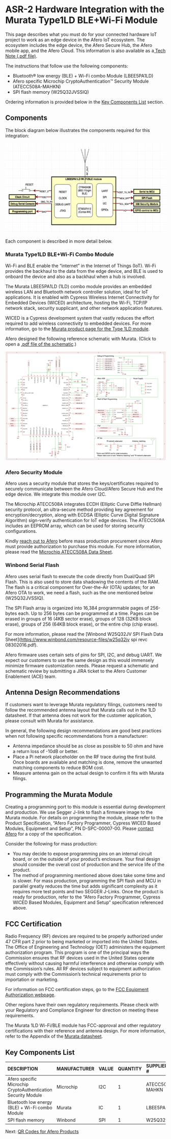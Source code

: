 # ASR-2 Hardware Integration with the Murata Type1LD BLE+Wi-Fi Module

This page describes what you must do for your connected hardware IoT project to work as an edge device in the Afero IoT ecosystem. The ecosystem includes the edge device, the Afero Secure Hub, the Afero mobile app, and the Afero Cloud. This information is also available as a[ Tech Note (.pdf file)](/files/TechNote-Integrate-MurataWiFiBLE-Afero.pdf).

The instructions that follow use the following components:

- Bluetooth® low energy (BLE) + Wi-Fi combo Module (LBEE5PA1LD)
- Afero specific Microchip CryptoAuthentication™ Security Module (ATECC508A-MAHKN)
- SPI flash memory (W25Q32JVSSIQ)

Ordering information is provided below in the [Key Components List](../ASR2HWInt#key-comps) section.

## Components

The block diagram below illustrates the components required for this integration:

![img](img/Murata-Components-BlockDiag.jpg)

Each component is described in more detail below.

### Murata Type1LD BLE+Wi-Fi Combo Module

Wi-Fi and BLE enable the “internet” in the Internet of Things (IoT). Wi-Fi provides the backhaul to the data from the edge device, and BLE is used to onboard the device and also as a backhaul when a hub is involved.

The Murata LBEE5PA1LD (1LD) combo module provides an embedded wireless LAN and Bluetooth network controller solution, ideal for IoT applications. It is enabled with Cypress Wireless Internet Connectivity for Embedded Devices (WICED) architecture, hosting the Wi-Fi, TCP/IP network stack, security supplicant, and other network application features.

WICED is a Cypress development system that vastly reduces the effort required to add wireless connectivity to embedded devices. For more information, go to the [Murata product page for the Type 1LD module](https://wireless.murata.com/products/rf-modules-1/wi-fi-bluetooth/type1ld.html).

Afero designed the following reference schematic with Murata. (Click to open a [.pdf file of the schematic](/files/1LD_Afero_20181023.pdf).)

![img](img/1LD_Afero_20181023.png)

### Afero Security Module

Afero uses a security module that stores the keys/certificates required to securely communicate between the Afero Cloud/Afero Secure Hub and the edge device. We integrate this module over I2C.

The Microchip ATECC508A integrates ECDH (Elliptic Curve Diffie Hellman) security protocol, an ultra-secure method providing key agreement for encryption/decryption, along with ECDSA (Elliptic Curve Digital Signature Algorithm) sign-verify authentication for IoT edge devices. The ATECC508A includes an EEPROM array, which can be used for storing security configurations.

Kindly [reach out to Afero](https://www.afero.io/html/home/contact-afero.html) before mass production procurement since Afero must provide authorization to purchase this module. For more information, please read the [Microchip ATECC508A Data Sheet](http://ww1.microchip.com/downloads/en/DeviceDoc/20005928A.pdf).

### Winbond Serial Flash

Afero uses serial flash to execute the code directly from Dual/Quad SPI Flash. This is also used to store data shadowing the contents of the RAM. The flash is a critical component for Over-the-Air (OTA) updates; for an Afero OTA to work, we need a flash, such as the one mentioned below (W25Q32JVSSIQ).

The SPI Flash array is organized into 16,384 programmable pages of 256-bytes each. Up to 256 bytes can be programmed at a time. Pages can be erased in groups of 16 (4KB sector erase), groups of 128 (32KB block erase), groups of 256 (64KB block erase), or the entire chip (chip erase).

For more information, please read the [Winbond W25Q32JV SPI Flash Data Sheet](https://www.winbond.com/resource-files/w25q32jv spi revc 08302016.pdf).

Afero firmware uses certain sets of pins for SPI, I2C, and debug UART. We expect our customers to use the same design as this would immensely minimize firmware customization needs. Please request a schematic and schematic review by submitting a JIRA ticket to the Afero Customer Enablement (ACE) team.



## Antenna Design Recommendations

If customers want to leverage Murata regulatory filings, customers need to follow the recommended antenna layout that Murata calls out in the 1LD datasheet. If that antenna does not work for the customer application, please consult with Murata for assistance.

In general, the following design recommendations are good best practices when not following specific recommendations from a manufacturer:

- Antenna impedance should be as close as possible to 50 ohm and have a return loss of -10dB or better.
- Place a Pi network placeholder on the RF trace during the first build. Once boards are available and matching is done, remove the unwanted matching components to reduce BOM cost.
- Measure antenna gain on the actual design to confirm it fits with Murata filings.

## Programming the Murata Module

Creating a programming port to this module is essential during development and production. We use Segger J-link to flash a firmware image to the Murata module. For details on programming the module, please refer to the Product Specification, “Afero Factory Programmer, Cypress WICED Based Modules, Equipment and Setup”, PN D-SPC-00007-00. Please [contact Afero](https://www.afero.io/html/home/contact-afero.html) for a copy of the specification.

Consider the following for mass production:

- You may decide to expose programming pins on an internal circuit board, or on the outside of your product’s enclosure. Your final design should consider the overall cost of production and the service life of the product.
- The method of programming mentioned above does take some time and is slower. For mass production, programming the SPI flash and MCU in parallel greatly reduces the time but adds significant complexity as it requires more test points and two SEGGER J-Links. Once the product is ready for production, refer to the “Afero Factory Programmer, Cypress WICED Based Modules, Equipment and Setup” specification referenced above.

## FCC Certification

Radio Frequency (RF) devices are required to be properly authorized under 47 CFR part 2 prior to being marketed or imported into the United States. The Office of Engineering and Technology (OET) administers the equipment authorization program. This program is one of the principal ways the Commission ensures that RF devices used in the United States operate effectively without causing harmful interference and otherwise comply with the Commission’s rules. All RF devices subject to equipment authorization must comply with the Commission’s technical requirements prior to importation or marketing.

For information on FCC certification steps, go to the [FCC Equipment Authorization webpage](https://www.fcc.gov/engineering-technology/laboratory-division/general/equipment-authorization).

Other regions have their own regulatory requirements. Please check with your Regulatory and Compliance Engineer for direction on meeting these requirements.

The Murata 1LD Wi-Fi/BLE module has FCC-approval and other regulatory certifications with their reference and antenna design. For more information, refer to the Appendix of the [Murata datasheet](https://wireless.murata.com/datasheet?/RFM/data/type1ld.pdf).

## Key Components List

| DESCRIPTION                                                  | MANUFACTURER | VALUE | QUANTITY | SUPPLIER PART # | SUPPLIER INFO                                                |
| :----------------------------------------------------------- | :----------- | :---- | :------- | :-------------- | :----------------------------------------------------------- |
| Afero specific Microchip CryptoAuthentication Security Module | Microchip    | I2C   | 1        | ATECC508A-MAHKN | [Afero](https://www.afero.io/html/home/contact-afero.html)   |
| Bluetooth low energy (BLE) + Wi-Fi combo Module              | Murata       | IC    | 1        | LBEE5PA1LD      | [Digi-Key](https://www.digikey.com/catalog/en/partgroup/lbee5pa1ld/89234) |
| SPI flash memory                                             | Winbond      | SPI   | 1        | W25Q32JVSSIQ    | [Digi-Key](https://www.digikey.com/product-detail/en/winbond-electronics/W25Q32JVSSIQ-TR/W25Q32JVSSIQCT-ND/7393546) |

 Next: [QR Codes for Afero Products](../QRCodes)